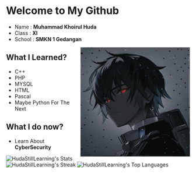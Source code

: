 # Welcome to My Github
- Name : **Muhammad Khoirul Huda**
- Class : **XI**
- School : **SMKN 1 Gedangan**
<img src="./Anime.jpeg" width=300px align="center" style="float: right;">


## What I Learned?
- C++
- PHP
- MYSQL
- HTML
- Pascal
- Maybe Python For The Next
## What I do now?
- Learn About **CyberSecurity**

![HudaStillLearning's Stats](https://github-readme-stats.vercel.app/api?username=HudaStillLearning&theme=vue-dark&show_icons=true&hide_border=false&count_private=false)
![HudaStillLearning's Streak](https://github-readme-streak-stats.herokuapp.com/?user=HudaStillLearning&theme=vue-dark&hide_border=false)
![HudaStillLearning's Top Languages](https://github-readme-stats.vercel.app/api/top-langs/?username=HudaStillLearning&theme=vue-dark&show_icons=true&hide_border=false&layout=compact)

